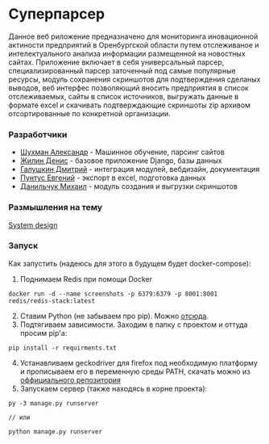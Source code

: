 # Суперпарсер

Данное веб риложение предназначено для мониторинга иновационной актиности предприятий в Оренбургской области путем отслеживаное и интелектуального анализа информации размещенной на новостных сайтах. Приложение включает в себя универсальный парсер, специализированный парсер заточенный под самые популярные ресурсы, модуль сохранения скриншотов для подтверждения сделаных выводов, веб интерфес позволяющий вносить предприятия в список отслеживаемых, сайты в список источников, выгружать данные в формате excel и скачивать подтверждающие скриншоты zip архивом отсортированные по конкретной организации.

### Разработчики

* [Шухман Александр](https://github.com/AlexanderShukhman) - Машинное обучение, парсинг сайтов
* [Жилин Денис](https://github.com/YouNotKissMe) - базовое приложение Django, базы данных
* [Галушкин Дмитрий](https://github.com/dimayasha7123) - интеграция модулей, вебдизайн, документация
* [Пунтус Евгений](https://github.com/Evgenion47) - экспорт в excel, подготовка данных
* [Данильчук Михаил](https://github.com/dwarf133) - модуль создания и выгрузки скриншотов

### Размышления на тему

[System design](https://miro.com/app/board/uXjVO5bzoxc=/?share_link_id=321204215848)

### Запуск

Как запустить (надеюсь для этого в будущем будет docker-compose):
1. Поднимаем Redis при помощи Docker
```
docker run -d --name screenshots -p 6379:6379 -p 8001:8001 redis/redis-stack:latest
```
2. Ставим Python (не забываем про pip). Можно [отсюда](https://www.python.org/downloads/).
3. Подтягиваем зависимости. Заходим в папку с проектом и оттуда просим pip'a:
```
pip install -r requirments.txt
```
4. Устанавливаем geckodriver для firefox под необходимую платформу и прописываем его в переменную среды PATH, скачать можно из [оффициального репозитория](https://github.com/mozilla/geckodriver/releases)
5. Запускаем сервер (также находясь в корне проекта):
```
py -3 manage.py runserver

// или

python manage.py runserver
```
